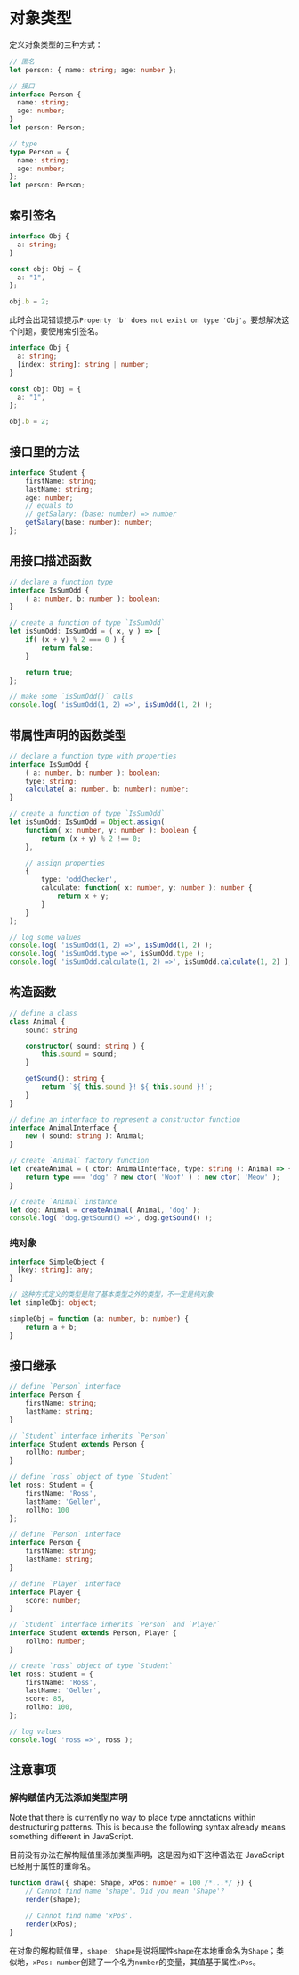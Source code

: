 # 对象类型

定义对象类型的三种方式：

```ts
// 匿名
let person: { name: string; age: number };

// 接口
interface Person {
  name: string;
  age: number;
}
let person: Person;

// type
type Person = {
  name: string;
  age: number;
};
let person: Person;
```

## 索引签名

```ts
interface Obj {
  a: string;
}

const obj: Obj = {
  a: "1",
};

obj.b = 2;
```

此时会出现错误提示`Property 'b' does not exist on type 'Obj'`。要想解决这个问题，要使用索引签名。

```ts
interface Obj {
  a: string;
  [index: string]: string | number;
}

const obj: Obj = {
  a: "1",
};

obj.b = 2;
```

## 接口里的方法

```ts
interface Student {
    firstName: string;
    lastName: string;
    age: number;
    // equals to
    // getSalary: (base: number) => number
    getSalary(base: number): number;
};
```

## 用接口描述函数

```ts
// declare a function type
interface IsSumOdd {
    ( a: number, b: number ): boolean;
}

// create a function of type `IsSumOdd`
let isSumOdd: IsSumOdd = ( x, y ) => {
    if( (x + y) % 2 === 0 ) {
        return false;
    }

    return true;
};

// make some `isSumOdd()` calls
console.log( 'isSumOdd(1, 2) =>', isSumOdd(1, 2) );
```

## 带属性声明的函数类型

```ts
// declare a function type with properties
interface IsSumOdd {
    ( a: number, b: number ): boolean;
    type: string;
    calculate( a: number, b: number): number;
}

// create a function of type `IsSumOdd`
let isSumOdd: IsSumOdd = Object.assign(
    function( x: number, y: number ): boolean {
        return (x + y) % 2 !== 0;
    },

    // assign properties
    {
        type: 'oddChecker',
        calculate: function( x: number, y: number ): number {
            return x + y;
        }
    }
);

// log some values
console.log( 'isSumOdd(1, 2) =>', isSumOdd(1, 2) );
console.log( 'isSumOdd.type =>', isSumOdd.type );
console.log( 'isSumOdd.calculate(1, 2) =>', isSumOdd.calculate(1, 2) );
```

## 构造函数

```ts
// define a class
class Animal {
    sound: string

    constructor( sound: string ) {
        this.sound = sound;
    }

    getSound(): string {
        return `${ this.sound }! ${ this.sound }!`;
    }
}

// define an interface to represent a constructor function
interface AnimalInterface {
    new ( sound: string ): Animal;
}

// create `Animal` factory function
let createAnimal = ( ctor: AnimalInterface, type: string ): Animal => {
    return type === 'dog' ? new ctor( 'Woof' ) : new ctor( 'Meow' );
}

// create `Animal` instance
let dog: Animal = createAnimal( Animal, 'dog' );
console.log( 'dog.getSound() =>', dog.getSound() );
```

### 纯对象

```ts
interface SimpleObject {
  [key: string]: any;
}
```

```ts
// 这种方式定义的类型是除了基本类型之外的类型，不一定是纯对象
let simpleObj: object;

simpleObj = function (a: number, b: number) {
    return a + b;
}
```

## 接口继承

```ts
// define `Person` interface
interface Person {
    firstName: string;
    lastName: string;
}

// `Student` interface inherits `Person`
interface Student extends Person {
    rollNo: number;
}

// define `ross` object of type `Student`
let ross: Student = {
    firstName: 'Ross',
    lastName: 'Geller',
    rollNo: 100
};
```

```ts
// define `Person` interface
interface Person {
    firstName: string;
    lastName: string;
}

// define `Player` interface
interface Player {
    score: number;
}

// `Student` interface inherits `Person` and `Player`
interface Student extends Person, Player {
    rollNo: number;
}

// create `ross` object of type `Student`
let ross: Student = {
    firstName: 'Ross',
    lastName: 'Geller',
    score: 85,
    rollNo: 100,
};

// log values
console.log( 'ross =>', ross );
```

## 注意事项

### 解构赋值内无法添加类型声明

Note that there is currently no way to place type annotations within destructuring patterns. This is because the following syntax already means something different in JavaScript.

目前没有办法在解构赋值里添加类型声明，这是因为如下这种语法在 JavaScript 已经用于属性的重命名。

```ts
function draw({ shape: Shape, xPos: number = 100 /*...*/ }) {
    // Cannot find name 'shape'. Did you mean 'Shape'?
    render(shape);

    // Cannot find name 'xPos'.
    render(xPos);
}
```

在对象的解构赋值里，`shape: Shape`是说将属性`shape`在本地重命名为`Shape`；类似地，`xPos: number`创建了一个名为`number`的变量，其值基于属性`xPos`。
